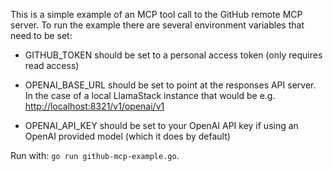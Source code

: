 This is a simple example of an MCP tool call to the GitHub remote MCP
server. To run the example there are several environment variables
that need to be set:

* GITHUB_TOKEN should be set to a personal access token (only requires read access)

* OPENAI_BASE_URL should be set to point at the responses API
  server. In the case of a local LlamaStack instance that would be
  e.g. <http://localhost:8321/v1/openai/v1>

* OPENAI_API_KEY should be set to your OpenAI API key if using an
  OpenAI provided model (which it does by default)

Run with: `go run github-mcp-example.go`.
